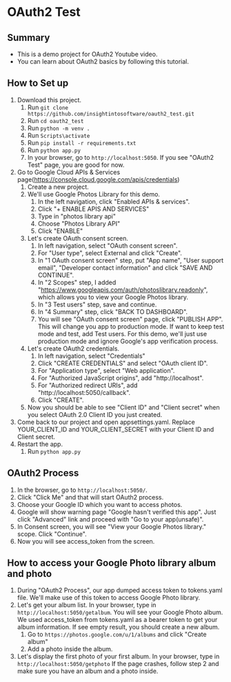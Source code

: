 # OAuth2 Test



## Summary

* This is a demo project for OAuth2 Youtube video.
* You can learn about OAuth2 basics by following this tutorial.



## How to Set up

1. Download this project.
   1. Run `git clone https://github.com/insightintosoftware/oauth2_test.git`
   2. Run `cd oauth2_test`
   3. Run `python -m venv .` 
   4. Run `Scripts\activate`
   5. Run `pip install -r requirements.txt`
   6. Run `python app.py`
   7. In your browser, go to `http://localhost:5050`. If you see "OAuth2 Test" page, you are good for now.
2. Go to Google Cloud APIs & Services page(https://console.cloud.google.com/apis/credentials)
   1. Create a new project.
   2. We'll use Google Photos Library for this demo.
      1. In the left navigation, click "Enabled APIs & services".
      2. Click "+ ENABLE APIS AND SERVICES"
      3. Type in "photos library api"
      4. Choose "Photos Library API"
      5. Click "ENABLE"
   3. Let's create OAuth consent screen.
      1. In left navigation, select "OAuth consent screen".
      2. For "User type", select External and click "Create".
      3. In "1 OAuth consent screen" step, put "App name", "User support email", "Developer contact information" and click "SAVE  AND CONTINUE".
      4. In "2 Scopes" step, I added "https://www.googleapis.com/auth/photoslibrary.readonly", which allows you to view your Google Photos library.
      5. In "3 Test users" step, save and continue.
      6. In "4 Summary" step, click "BACK TO DASHBOARD".
      7. You will see "OAuth consent screen" page, click "PUBLISH APP". This will change you app to production mode. If want to keep test mode and test, add Test users. For this demo, we'll just use production mode and ignore Google's app verification process.
   4. Let's create OAuth2 credentials.
      1. In left navigation, select "Credentials"
      2. Click "CREATE CREDENTIALS" and select "OAuth client ID".
      3. For "Application type", select "Web application".
      4. For "Authorized JavaScript origins", add "http://localhost".
      5. For "Authorized redirect URIs", add "http://localhost:5050/callback".
      6. Click "CREATE".
   5. Now you should be able to see "Client ID" and "Client secret" when you select OAuth 2.0 Client ID you just created.
3. Come back to our project and open appsettings.yaml. Replace YOUR_CLIENT_ID and YOUR_CLIENT_SECRET with your Client ID and Client secret.
4. Restart the app.
   1. Run `python app.py`



## OAuth2 Process

1. In the browser, go to `http://localhost:5050/`.
2. Click "Click Me" and that will start OAuth2 process.
3. Choose your Google ID which you want to access photos.
4. Google will show warning page "Google hasn't verified this app". Just click "Advanced" link and proceed with "Go to your app(unsafe)".
5. In Consent screen, you will see "View your Google Photos library." scope. Click "Continue".
6. Now you will see access_token from the screen.



## How to access your Google Photo library album and photo

1. During "OAuth2 Process", our app dumped access token to tokens.yaml file. We'll make use of this token to access Google Photo library.
2. Let's get your album list. In your browser, type in `http://localhost:5050/getalbum`. You will see your Google Photo album. We used access_token from tokens.yaml as a bearer token to get your album information. If see empty result, you should create a new album.
   1. Go to `https://photos.google.com/u/1/albums` and click "Create album"
   2. Add a photo inside the album.
3. Let's display the first photo of your first album. In your browser, type in `http://localhost:5050/getphoto` If the page crashes, follow step 2 and make sure you have an album and a photo inside.

